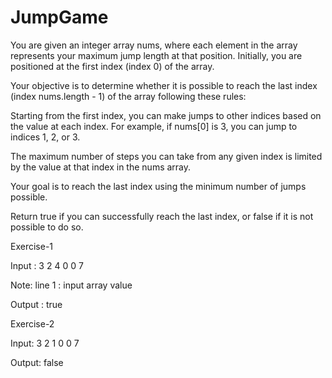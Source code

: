# JumpGame

You are given an integer array nums, where each element in the array represents your maximum jump length at that position. Initially, you are positioned at the first index (index 0) of the array.

Your objective is to determine whether it is possible to reach the last index (index nums.length - 1) of the array following these rules:

Starting from the first index, you can make jumps to other indices based on the value at each index. For example, if nums[0] is 3, you can jump to indices 1, 2, or 3.

The maximum number of steps you can take from any given index is limited by the value at that index in the nums array.

Your goal is to reach the last index using the minimum number of jumps possible.

Return true if you can successfully reach the last index, or false if it is not possible to do so.

Exercise-1

Input : 3 2 4 0 0 7

Note: line 1 : input array value

Output : true

Exercise-2

Input: 3 2 1 0 0 7

Output: false
